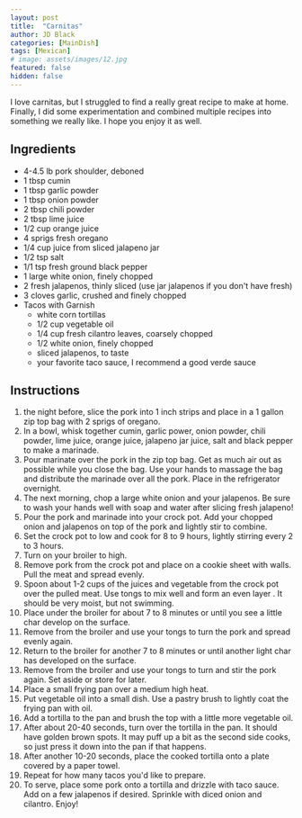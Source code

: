 ```yaml
---
layout: post
title:  "Carnitas"
author: JD Black
categories: [MainDish]
tags: [Mexican]
# image: assets/images/12.jpg
featured: false
hidden: false
---
```


I love carnitas, but I struggled to find a really great recipe to make at home. Finally, I did some experimentation and combined multiple recipes into something we really like.  I hope you enjoy it as well.

## Ingredients
- 4-4.5 lb pork shoulder, deboned
- 1 tbsp cumin
- 1 tbsp garlic powder
- 1 tbsp onion powder
- 2 tbsp chili powder
- 2 tbsp lime juice
- 1/2 cup orange juice
- 4 sprigs fresh oregano
- 1/4 cup juice from sliced jalapeno jar
- 1/2 tsp salt
- 1/1 tsp fresh ground black pepper
- 1 large white onion, finely chopped
- 2 fresh jalapenos, thinly sliced (use jar jalapenos if you don't have fresh)
- 3 cloves garlic, crushed and finely chopped
- Tacos with Garnish
    - white corn tortillas
    - 1/2 cup vegetable oil
    - 1/4 cup fresh cilantro leaves, coarsely chopped
    - 1/2 white onion, finely chopped
    - sliced jalapenos, to taste
    - your favorite taco sauce, I recommend a good verde sauce 

## Instructions
1. the night before, slice the pork into 1 inch strips and place in a 1 gallon zip top bag with 2 sprigs of oregano.
1. In a bowl, whisk together cumin, garlic power, onion powder, chili powder, lime juice, orange juice, jalapeno jar juice, salt and black pepper to make a marinade.
1. Pour marinate over the pork in the zip top bag.  Get as much air out as possible while you close the bag.  Use your hands to massage the bag and distribute the marinade over all the pork.  Place in the refrigerator overnight.
1. The next morning, chop a large white onion and your jalapenos.  Be sure to wash your hands well with soap and water after slicing fresh jalapeno!
1. Pour the pork and marinade into your crock pot.  Add your chopped onion and jalapenos on top of the pork and lightly stir to combine.
1. Set the crock pot to low and cook for 8 to 9 hours, lightly stirring every 2 to 3 hours.
1. Turn on your broiler to high.
1. Remove pork from the crock pot and place on a cookie sheet with walls.  Pull the meat and spread evenly.
1. Spoon about 1-2 cups of the juices and vegetable from the crock pot over the pulled meat.  Use tongs to mix well and form an even layer .  It should be very moist, but not swimming.
1. Place under the broiler for about 7 to 8 minutes or until you see a little char develop on the surface.
1. Remove from the broiler and use your tongs to turn the pork and spread evenly again.
1. Return to the broiler for another 7 to 8 minutes or until another light char has developed on the surface.
1. Remove from the broiler and use your tongs to turn and stir the pork again.  Set aside or store for later.
1. Place a small frying pan over a medium high heat.
1. Put vegetable oil into a small dish.  Use a pastry brush to lightly coat the frying pan with oil.
1. Add a tortilla to the pan and brush the top with a little more vegetable oil.
1. After about 20-40 seconds, turn over the tortilla in the pan.  It should have golden brown spots.  It may puff up a bit as the second side cooks, so just press it down into the pan if that happens.
1. After another 10-20 seconds, place the cooked tortilla onto a plate covered by a paper towel.
1. Repeat for how many tacos you'd like to prepare.
1. To serve, place some pork onto a tortilla and drizzle with taco sauce.  Add on a few jalapenos if desired.  Sprinkle with diced onion and cilantro.  Enjoy!  
